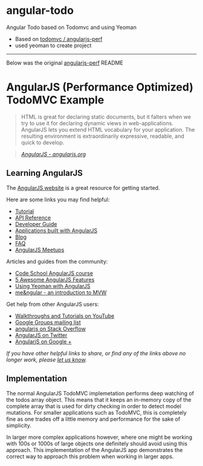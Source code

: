 angular-todo
============
Angular Todo based on Todomvc and using Yeoman

* Based on [todomvc / angularjs-perf](https://github.com/tastejs/todomvc/tree/gh-pages/architecture-examples/angularjs-perf)
* used yeoman to create project

--------
Below was the original [angularjs-perf](https://github.com/tastejs/todomvc/tree/gh-pages/architecture-examples/angularjs-perf) README

# AngularJS (Performance Optimized) TodoMVC Example

> HTML is great for declaring static documents, but it falters when we try to use it for declaring dynamic views in web-applications. AngularJS lets you extend HTML vocabulary for your application. The resulting environment is extraordinarily expressive, readable, and quick to develop.

> _[AngularJS - angularjs.org](http://angularjs.org)_


## Learning AngularJS
The [AngularJS website](http://angularjs.org) is a great resource for getting started.

Here are some links you may find helpful:

* [Tutorial](http://docs.angularjs.org/tutorial)
* [API Reference](http://docs.angularjs.org/api)
* [Developer Guide](http://docs.angularjs.org/guide)
* [Applications built with AngularJS](http://builtwith.angularjs.org)
* [Blog](http://blog.angularjs.org)
* [FAQ](http://docs.angularjs.org/misc/faq)
* [AngularJS Meetups](http://www.youtube.com/angularjs)

Articles and guides from the community:

* [Code School AngularJS course](http://www.codeschool.com/code_tv/angularjs-part-1)
* [5 Awesome AngularJS Features](http://net.tutsplus.com/tutorials/javascript-ajax/5-awesome-angularjs-features)
* [Using Yeoman with AngularJS](http://briantford.com/blog/angular-yeoman.html)
* [me&ngular - an introduction to MVW](http://stephenplusplus.github.io/meangular)

Get help from other AngularJS users:

* [Walkthroughs and Tutorials on YouTube](http://www.youtube.com/playlist?list=PL1w1q3fL4pmgqpzb-XhG7Clgi67d_OHXz)
* [Google Groups mailing list](https://groups.google.com/forum/?fromgroups#!forum/angular)
* [angularjs on Stack Overflow](http://stackoverflow.com/questions/tagged/angularjs)
* [AngularJS on Twitter](https://twitter.com/angularjs)
* [AngularjS on Google +](https://plus.google.com/+AngularJS/posts)

_If you have other helpful links to share, or find any of the links above no longer work, please [let us know](https://github.com/tastejs/todomvc/issues)._


## Implementation
The normal AngularJS TodoMVC implemetation performs deep watching of the todos array object. This means that it keeps an in-memory copy of the complete array that is used for dirty checking in order to detect model mutations. For smaller applications such as TodoMVC, this is completely fine as one trades off a little memory and performance for the sake of simplicity.

In larger more complex applications however, where one might be working with 100s or 1000s of large objects one definitely should avoid using this approach. This implementation of the AngularJS app demonstrates the correct way to approach this problem when working in larger apps.

